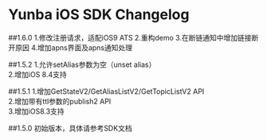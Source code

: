 # Yunba iOS SDK Changelog  

##1.6.0
1.修改注册请求，适配iOS9 ATS
2.重构demo
3.在断链通知中增加链接断开原因
4.增加apns界面及apns通知处理

##1.5.2
1.允许setAlias参数为空（unset alias）  
2.增加iOS 8.4支持


##1.5.1
1.增加GetStateV2/GetAliasListV2/GetTopicListV2 API  
2.增加带有ttl参数的publish2 API  
3.增加iOS8.3支持  

##1.5.0
初始版本，具体请参考SDK文档
